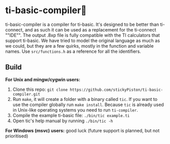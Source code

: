 # ti-basic-compiler📝
  
ti-basic-compiler is a compiler for ti-basic. It's designed to be better than ti-connect, and as such it can be used as a replacement for the ti-connect ""IDE"". The output .8xp file is fully compatible with the TI calculators that support ti-basic. We have tried to model the original language as much as we could, but they are a few quirks, mostly in the function and variable names. Use `src/functions.h` as a reference for all the identifiers.

## Build

**For Unix and mingw/cygwin users:**
1. Clone this repo: `git clone https://github.com/stickyPiston/ti-basic-compiler.git`
2. Run `make`, it will create a folder with a binary called `tic`. If you want to use the compiler globally run `make install`. Because `tic` is already used in Unix-like operating systems you need to run `ti-compiler`.
3. Compile the example ti-basic file: `./bin/tic example.ti`
4. Open tic's help manual by running `./bin/tic -h`

**For Windows (msvc) users:**
good luck (future support is planned, but not prioritised)
